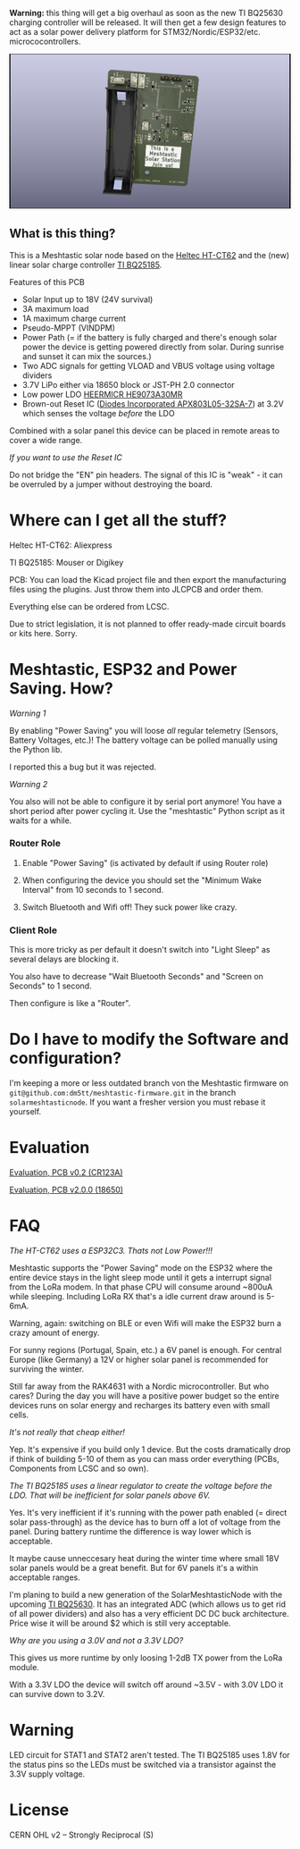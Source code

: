 **Warning:** this thing will get a big overhaul as soon as the new TI BQ25630 charging controller will be released. It will then get a few design features to act as a solar power delivery platform for STM32/Nordic/ESP32/etc. micrococontrollers. 


![MeshtasticRouterNode](pictures/MeshtasticNode_BQ25185.jpg)

## What is this thing?

This is a Meshtastic solar node based on the [Heltec HT-CT62](https://resource.heltec.cn/download/HT-CT62/HT-CT62(Rev1.1).pdf) and the (new) linear solar charge controller [TI BQ25185](https://www.ti.com/lit/ds/symlink/bq25185.pdf).

Features of this PCB

 - Solar Input up to 18V (24V survival)
 - 3A maximum load
 - 1A maximum charge current
 - Pseudo-MPPT (VINDPM)
 - Power Path (= if the battery is fully charged and there's enough solar power the device is getting powered directly from solar. During sunrise and sunset it can mix the sources.)
 - Two ADC signals for getting VLOAD and  VBUS voltage using voltage dividers
 - 3.7V LiPo either via 18650 block or JST-PH 2.0 connector
 - Low power LDO [HEERMICR HE9073A30MR](https://www.lcsc.com/datasheet/lcsc_datasheet_2304140030_HEERMICR-HE9073A30MR_C723792.pdf)
 - Brown-out Reset IC ([Diodes Incorporated APX803L05-32SA-7](https://wmsc.lcsc.com/wmsc/upload/file/pdf/v2/lcsc/2304140030_Diodes-Incorporated-APX803L05-32SA-7_C2067928.pdf)) at 3.2V which senses the voltage *before* the LDO 

Combined with a solar panel this device can be placed in remote areas to cover a wide range.

*If you want to use the Reset IC*

Do not bridge the "EN" pin headers. The signal of this IC is "weak" -  it can be overruled by a jumper without destroying the board.


# Where can I get all the stuff?

Heltec HT-CT62: Aliexpress

TI BQ25185: Mouser or Digikey

PCB: You can load the Kicad project file and then export the manufacturing files using the plugins. Just throw them into JLCPCB and order them.

Everything else can be ordered from LCSC.

Due to strict legislation, it is not planned to offer ready-made circuit boards or kits here. Sorry.

# Meshtastic, ESP32 and Power Saving. How?

*Warning 1* 

By enabling "Power Saving" you will loose *all* regular telemetry (Sensors, Battery Voltages, etc.)! The battery voltage can be polled manually using the Python lib.

I reported this a bug but it was rejected.

*Warning 2* 

You also will not be able to configure it by serial port anymore! You have a short period after power cycling it. Use the "meshtastic" Python script as it waits for a while.

### Router Role

1. Enable "Power Saving" (is activated by default if using Router role)

2. When configuring the device you should set the "Minimum Wake Interval" from 10 seconds to 1 second.

3. Switch Bluetooth and Wifi off! They suck power like crazy.

### Client Role

This is more tricky as per default it doesn't switch into "Light Sleep" as several delays are blocking it.

You also have to decrease "Wait Bluetooth Seconds" and "Screen on Seconds" to 1 second.

Then configure is like a "Router".

# Do I have to modify the Software and configuration?

I'm keeping a more or less outdated branch von the Meshtastic firmware on `git@github.com:dm5tt/meshtastic-firmware.git` in the branch `solarmeshtasticnode`. If you want a fresher version you must rebase it yourself.

# Evaluation

[Evaluation, PCB v0.2 (CR123A)](./EVALUATION-v02.md)

[Evaluation, PCB v2.0.0 (18650)](./EVALUATION-v200.md)

# FAQ

*The HT-CT62 uses a ESP32C3. Thats not Low Power!!!*

Meshtastic  supports the "Power Saving" mode on the ESP32 where the entire   device stays  in the light sleep mode until it gets a interrupt signal from the LoRa modem. In that phase CPU will consume around ~800uA while sleeping. Including LoRa RX that's a idle current draw around is 5-6mA.

Warning, again: switching on BLE or even Wifi will make the ESP32 burn a crazy amount of energy. 

For sunny regions (Portugal, Spain, etc.) a 6V panel is enough. For central Europe (like Germany) a 12V or higher solar panel is recommended for surviving the winter.

Still far away from the RAK4631 with a Nordic microcontroller. But who cares? During the day you will have a positive power budget so the entire devices runs on solar energy and recharges its battery even with small cells.

*It's not really that cheap either!*

Yep. It's expensive if you build only 1 device. But the costs dramatically drop if think of building 5-10 of them as you can mass order everything (PCBs, Components from LCSC and so own).

*The TI BQ25185 uses a linear regulator to create the voltage before the LDO. That will be inefficient for solar panels above 6V.*

Yes. It's very inefficient if it's running with the power path enabled (= direct solar pass-through) as the device has to burn off a lot of voltage from the panel. During battery runtime the difference is way lower which is acceptable.

It maybe cause unneccesary heat during the winter time where small 18V solar panels would be a great benefit. But for 6V panels it's a within acceptable ranges.

I'm planing to build a new generation of the SolarMeshtasticNode with the upcoming [TI BQ25630](https://www.ti.com/lit/ds/symlink/bq25630.pdf?ts=1755932677893). It has an integrated ADC (which allows us to get rid of all power dividers) and also has a  very efficient DC DC buck architecture. Price wise it will be around $2 which is still very acceptable.

*Why are you using a 3.0V and not a 3.3V LDO?*

This gives us more runtime by only loosing 1-2dB TX power from the LoRa module.  

With a 3.3V LDO the device will switch off around ~3.5V - with 3.0V LDO it can survive down to 3.2V.

# Warning

LED circuit for STAT1 and STAT2 aren't tested. The TI BQ25185 uses 1.8V for the status pins so the LEDs must be switched via a transistor against the 3.3V supply voltage.

# License

CERN OHL v2 – Strongly Reciprocal (S)
